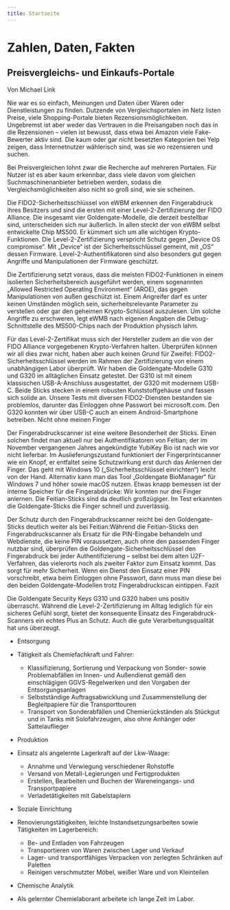 ```yaml
---
title: Startseite
---
```



# Zahlen, Daten, Fakten
## Preisvergleichs- und Einkaufs-Portale
Von Michael Link

Nie war es so einfach, Meinungen und Daten über Waren oder Dienstleistungen zu finden. Dutzende von Vergleichsportalen im Netz listen Preise, viele Shopping-Portale bieten Rezensionsmöglichkeiten. Ungebremst ist aber weder das Vertrauen in die Preisangaben noch das in die Rezensionen – vielen ist bewusst, dass etwa bei Amazon viele Fake-Bewerter aktiv sind. Die kaum oder gar nicht besetzten Kategorien bei Yelp zeigen, dass Internetnutzer wählerisch sind, was sie wo rezensieren und suchen.

Bei Preisvergleichen lohnt zwar die Recherche auf mehreren Portalen. Für Nutzer ist es aber kaum erkennbar, dass viele davon vom gleichen Suchmaschinenanbieter betrieben werden, sodass die Vergleichsmöglichkeiten also nicht so groß sind, wie sie scheinen. 

 Die FIDO2-Sicherheitsschlüssel von eWBM erkennen den Fingerabdruck ihres Besitzers und sind die ersten mit einer Level-2-Zertifizierung der FIDO Alliance. Die insgesamt vier Goldengate-­Modelle, die derzeit bestellbar sind, unterscheiden sich nur äußerlich. In allen steckt der von eWBM selbst entwickelte Chip MS500. Er kümmert sich um alle wichtigen Krypto-Funktionen. Die Level-2-Zertifizierung verspricht Schutz gegen „Device OS compromise“. Mit „Device“ ist der Sicherheitsschlüssel gemeint, mit „OS“ dessen Firmware. Level-­2-Authentifikatoren sind also besonders gut gegen Angriffe und Manipulationen der Firmware geschützt.

Die Zertifizierung setzt voraus, dass die meisten FIDO2-Funktionen in einem isolierten Sicherheitsbereich ausgeführt werden, einem sogenannten „Allowed Re­stricted Operating Environment“ (AROE), das gegen Manipulationen von außen geschützt ist. Einem Angreifer darf es unter keinen Umständen möglich sein, sicherheitsrelevante Parameter zu verstellen oder gar den geheimen Krypto-Schlüssel auszulesen. Um solche Angriffe zu erschweren, legt eWMB nach eigenen Angaben die Debug-Schnittstelle des MS500-Chips nach der Produktion physisch lahm.

Für das Level-2-Zertifikat muss sich der Hersteller zudem an die von der FIDO Alliance vorgegebenen Krypto-Verfahren halten. Überprüfen können wir all dies zwar nicht, haben aber auch keinen Grund für Zweifel: FIDO2-Sicherheitsschlüssel werden im Rahmen der Zertifizierung von einem unabhängigen Labor überprüft. Wir haben die Goldengate-Modelle G310 und G320 im alltäglichen Einsatz getestet. Der G310 ist mit einem klassischen USB-A-­Anschluss ausgestattet, der G320 mit modernem USB-C. Beide Sticks stecken in einem robusten Kunststoffgehäuse und fassen sich solide an. Unsere Tests mit diversen FIDO2-Diensten bestanden sie problemlos, darunter das Einloggen ohne Passwort bei microsoft.com. Den G320 konnten wir über USB-C auch an einem Android-Smart­phone betreiben.
Nicht ohne meinen Finger

Der Fingerabdruckscanner ist eine weitere Besonderheit der Sticks. Einen solchen findet man aktuell nur bei Authentifikatoren von Feitian; der im November vergangenen Jahres angekündigte YubiKey Bio ist nach wie vor nicht lieferbar. Im Auslieferungszustand funktioniert der Fingerprintscanner wie ein Knopf, er entfaltet seine Schutzwirkung erst durch das Anlernen der Finger. Das geht mit Windows 10 („Sicherheitsschlüssel einrichten“) leicht von der Hand. Alternativ kann man das Tool „Goldengate BioManager“ für Windows 7 und höher sowie macOS nutzen. Etwas knapp bemessen ist der interne Speicher für die Fingerabdrücke: Wir konnten nur drei Finger anlernen. Die Feitian-Sticks sind da deutlich großzügiger. Im Test erkannten die Golden­gate-Sticks die Finger schnell und zuverlässig.

Der Schutz durch den Fingerabdruckscanner reicht bei den Goldengate-Sticks deutlich weiter als bei Feitian:Während die Feitian-Sticks den Fingerabdruckscanner als Ersatz für die PIN-Eingabe behandeln und Webdienste, die keine PIN voraussetzen, auch ohne den passenden Finger nutzbar sind, überprüfen die Goldengate-­Sicherheitsschlüssel den Fingerabdruck bei jeder Authentifizierung – selbst bei dem alten U2F-Verfahren, das vielerorts noch als zweiter Faktor zum Einsatz kommt. Das sorgt für mehr Sicherheit. Wenn ein Dienst den Einsatz einer PIN vorschreibt, etwa beim Einloggen ohne Passwort, dann muss man diese bei den beiden Goldengate-­Modellen trotz Fingerabdruckscan eintippen.
Fazit

Die Golden­gate Security Keys G310 und G320 haben uns positiv überrascht. Während die Level-­2-Zertifizierung im Alltag lediglich für ein sicheres Gefühl sorgt, bietet der konsequente Einsatz des Fingerabdruck-Scanners ein echtes Plus an Schutz. Auch die gute Verarbeitungsqualität hat uns überzeugt. 

* <span>Entsorgung</span>
* Tätigkeit als Chemiefachkraft und Fahrer:
  * Klassifizierung, Sortierung und Verpackung von Sonder- sowie Problemabfällen im Innen- und Außendienst gemäß den einschlägigen GGVS-Regelwerken und den Vorgaben der Entsorgungsanlagen
  * Selbstständige Auftragsabwicklung und Zusammenstellung der Begleitpapiere für die Transporttouren
  * Transport von Sonderabfällen und Chemierückständen als Stückgut und in Tanks mit Solofahrzeugen, also ohne Anhänger oder Sattelauflieger
 
* <span>Produktion</span>
* Einsatz als angelernte Lagerkraft auf der Lkw-Waage:
  * Annahme und Verwiegung verschiedener Rohstoffe
  * Versand von Metall-Legierungen und Fertigprodukten
  * Erstellen, Bearbeiten und Buchen der Wareneingangs- und Transportpapiere
  * Verladetätigkeiten mit Gabelstaplern
  
* <span>Soziale Einrichtung</span>
* Renovierungstätigkeiten, leichte Instandsetzungsarbeiten sowie Tätigkeiten im Lagerbereich:
  * Be- und Entladen von Fahrzeugen
  * Transportieren von Waren zwischen Lager und Verkauf
  * Lager- und transportfähiges Verpacken von zerlegten Schränken auf Paletten
  * Reinigen verschmutzter Möbel, weißer Ware und von Kleinteilen
  
* <span>Chemische Analytik</span>
* Als gelernter Chemielaborant arbeitete ich lange Zeit im Labor.

